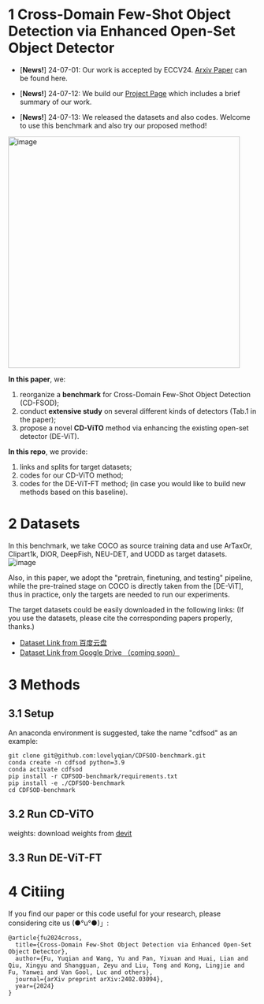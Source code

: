 # 1 Cross-Domain Few-Shot Object Detection via Enhanced Open-Set Object Detector


- [**News!**] 24-07-01: Our work is accepted by ECCV24. [Arxiv Paper](https://arxiv.org/pdf/2402.03094) can be found here. 

- [**News!**] 24-07-12: We build our [Project Page](http://yuqianfu.com/CDFSOD-benchmark) which includes a brief summary of our work.

- [**News!**] 24-07-13: We released the datasets and also codes. Welcome to use this benchmark and also try our proposed method!

<img width="470" alt="image" src="http://yuqianfu.com/images/cdfsod-benchmark.jpg">

**In this paper**, we: 
1) reorganize a **benchmark** for Cross-Domain Few-Shot Object Detection (CD-FSOD);
2) conduct **extensive study** on several different kinds of detectors (Tab.1 in the paper);
3) propose a novel **CD-ViTO** method via enhancing the existing open-set detector (DE-ViT).

**In this repo**, we provide: 
1) links and splits for target datasets;
2) codes for our CD-ViTO method;
3) codes for the DE-ViT-FT method; (in case you would like to build new methods based on this baseline).


# 2 Datasets
In this benchmark, we take COCO as source training data and use ArTaxOr, Clipart1k, DIOR, DeepFish, NEU-DET, and UODD as target datasets. 
![image](https://github.com/user-attachments/assets/a56cb01e-fb06-4528-b63d-a373240572da)

Also, in this paper, we adopt the "pretrain, finetuning, and testing" pipeline, while the pre-trained stage on COCO is directly taken from the [DE-ViT], thus in practice, only the targets are needed to run our experiments.  

The target datasets could be easily downloaded in the following links:  (If you use the datasets, please cite the corresponding papers properly, thanks.)

- [Dataset Link from 百度云盘](https://pan.baidu.com/s/1MpTwmJQF6GtmnxauVUPNAw?pwd=ni5j)
- [Dataset Link from Google Drive （coming soon）]()


# 3 Methods
## 3.1 Setup
An anaconda environment is suggested, take the name "cdfsod" as an example: 

```
git clone git@github.com:lovelyqian/CDFSOD-benchmark.git
conda create -n cdfsod python=3.9
conda activate cdfsod
pip install -r CDFSOD-benchmark/requirements.txt 
pip install -e ./CDFSOD-benchmark
cd CDFSOD-benchmark
```

## 3.2 Run CD-ViTO


weights:
download weights from [devit](https://github.com/mlzxy/devit/blob/main/Downloads.md)


## 3.3 Run DE-ViT-FT

# 4 Citiing
If you find our paper or this code useful for your research, please considering cite us (●°u°●)」:
```
@article{fu2024cross,
  title={Cross-Domain Few-Shot Object Detection via Enhanced Open-Set Object Detector},
  author={Fu, Yuqian and Wang, Yu and Pan, Yixuan and Huai, Lian and Qiu, Xingyu and Shangguan, Zeyu and Liu, Tong and Kong, Lingjie and Fu, Yanwei and Van Gool, Luc and others},
  journal={arXiv preprint arXiv:2402.03094},
  year={2024}
}
```


